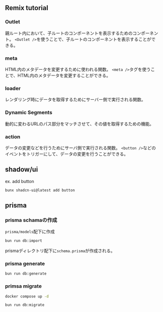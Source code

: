 ## Remix tutorial
### Outlet
親ルート内において、子ルートのコンポーネントを表示するためのコンポーネント。
`<Outlet />`を使うことで、子ルートのコンポーネントを表示することができる。

### meta
HTML内のメタデータを変更するために使われる関数。
`<meta />`タグを使うことで、HTML内のメタデータを変更することができる。

### loader
レンダリング時にデータを取得するためにサーバー側で実行される関数。

### Dynamic Segments
動的に変わるURLのパス部分をマッチさせて、その値を取得するための機能。


### action
データの変更などを行うためにサーバ側で実行される関数。
`<button />`などのイベントをトリガーにして、データの変更を行うことができる。


## shadow/ui
ex. add button
```bash
bunx shadcn-ui@latest add button
```


## prisma
### prisma schamaの作成
`prisma/models`配下に作成
```bash
bun run db:import
```
prismaディレクトリ配下に`schema.prisma`が作成される。


### prisma generate
```bash
bun run db:generate
```

### primsa migrate
```bash
docker compose up -d

bun run db:migrate
```

